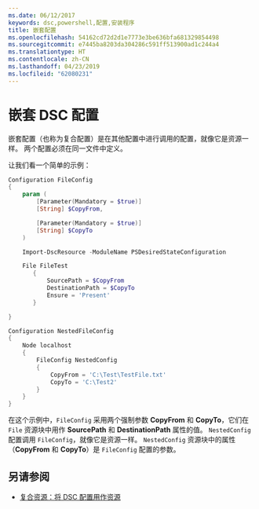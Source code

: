 ```yaml
---
ms.date: 06/12/2017
keywords: dsc,powershell,配置,安装程序
title: 嵌套配置
ms.openlocfilehash: 54162cd72d2d1e7773e3be636bfa681329854498
ms.sourcegitcommit: e7445ba8203da304286c591ff513900ad1c244a4
ms.translationtype: HT
ms.contentlocale: zh-CN
ms.lasthandoff: 04/23/2019
ms.locfileid: "62080231"
---
```

# <a name="nesting-dsc-configurations"></a>嵌套 DSC 配置

嵌套配置（也称为复合配置）是在其他配置中进行调用的配置，就像它是资源一样。
两个配置必须在同一文件中定义。

让我们看一个简单的示例：

```powershell
Configuration FileConfig
{
    param (
        [Parameter(Mandatory = $true)]
        [String] $CopyFrom,

        [Parameter(Mandatory = $true)]
        [String] $CopyTo
    )

    Import-DscResource -ModuleName PSDesiredStateConfiguration

    File FileTest
       {
           SourcePath = $CopyFrom
           DestinationPath = $CopyTo
           Ensure = 'Present'
       }

}

Configuration NestedFileConfig
{
    Node localhost
    {
        FileConfig NestedConfig
        {
            CopyFrom = 'C:\Test\TestFile.txt'
            CopyTo = 'C:\Test2'
        }
    }
}
```

在这个示例中，`FileConfig` 采用两个强制参数 **CopyFrom** 和 **CopyTo**，它们在 `File` 资源块中用作 **SourcePath** 和 **DestinationPath** 属性的值。
`NestedConfig` 配置调用 `FileConfig`，就像它是资源一样。
`NestedConfig` 资源块中的属性（**CopyFrom** 和 **CopyTo**）是 `FileConfig` 配置的参数。

## <a name="see-also"></a>另请参阅

- [复合资源：将 DSC 配置用作资源](../resources/authoringResourceComposite.md)